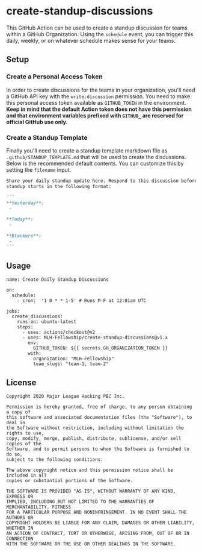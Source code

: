 # create-standup-discussions

This GitHub Action can be used to create a standup discussion for teams within a 
GitHub Organization. Using the `schedule` event, you can trigger this daily,
weekly, or on whatever schedule makes sense for your teams.

## Setup

### Create a Personal Access Token

In order to create discussions for the teams in your organization, you'll need a
GitHub API key with the `write:discussion` permission. You need to make this
personal access token available as `GITHUB_TOKEN` in the environment. **Keep in
mind that the default Action token does not have this permission and that
environment variables prefixed with `GITHUB_` are reserved for official GitHub
use only.**

### Create a Standup Template

Finally you'll need to create a standup template markdown file as
`.github/STANDUP_TEMPLATE.md` that will be used to create the discussions. Below
is the recommended default contents. You can customize this by setting the 
`filename` input.

````markdown
Share your daily standup update here. Respond to this discussion before your
standup starts in the following format:

```
**Yesterday**:
 - 

**Today**:
 - 

**Blockers**:
 - 
```
````

## Usage

```
name: Create Daily Standup Discussions

on:
  schedule:
    - cron:  '1 0 * * 1-5' # Runs M-F at 12:01am UTC

jobs:
  create_discussions:
    runs-on: ubuntu-latest
    steps:
      - uses: actions/checkout@v2
      - uses: MLH-Fellowship/create-standup-discussions@v1.x
        env:
          GITHUB_TOKEN: ${{ secrets.GH_ORGANIZATION_TOKEN }}
        with:
          organization: "MLH-Fellowship"
          team_slugs: "team-1, team-2"
```


## License

```
Copyright 2020 Major League Hacking PBC Inc.

Permission is hereby granted, free of charge, to any person obtaining a copy of
this software and associated documentation files (the "Software"), to deal in
the Software without restriction, including without limitation the rights to use,
copy, modify, merge, publish, distribute, sublicense, and/or sell copies of the
Software, and to permit persons to whom the Software is furnished to do so, 
subject to the following conditions:

The above copyright notice and this permission notice shall be included in all
copies or substantial portions of the Software.

THE SOFTWARE IS PROVIDED "AS IS", WITHOUT WARRANTY OF ANY KIND, EXPRESS OR 
IMPLIED, INCLUDING BUT NOT LIMITED TO THE WARRANTIES OF MERCHANTABILITY, FITNESS
FOR A PARTICULAR PURPOSE AND NONINFRINGEMENT. IN NO EVENT SHALL THE AUTHORS OR
COPYRIGHT HOLDERS BE LIABLE FOR ANY CLAIM, DAMAGES OR OTHER LIABILITY, WHETHER IN
AN ACTION OF CONTRACT, TORT OR OTHERWISE, ARISING FROM, OUT OF OR IN CONNECTION 
WITH THE SOFTWARE OR THE USE OR OTHER DEALINGS IN THE SOFTWARE.
```
